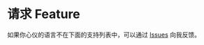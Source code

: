 # 请求 Feature

如果你心仪的语言不在下面的支持列表中，可以通过 [Issues] 向我反馈。

[Issues]: https://github.com/aj-ash/ConL-IME/issues
